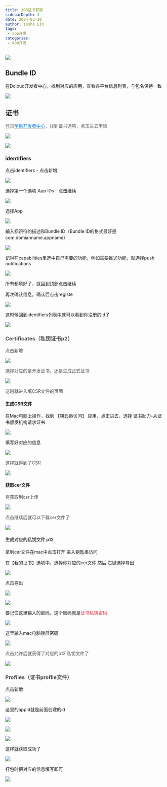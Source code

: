 ```yaml
---
title: iOS证书获取
sidebarDepth: 3
date: 2024-03-10
author: Issho Lin
tags:
 - app开发
categories:
 - App开发
---
```


![](https://cdn.nlark.com/yuque/0/2025/png/613071/1739435580192-24259208-e45d-4098-ae2d-39b9bb000597.png)

## Bundle ID
在Dcloud开发者中心，找到对应的应用，查看各平台信息列表，与包名保持一致

![](https://cdn.nlark.com/yuque/0/2025/png/613071/1739436042630-d2efea42-7a20-465f-921d-eddea7b0a06d.png)

## 证书
<font style="color:rgb(102, 102, 102);">登录</font>[<font style="color:#117CEE;">苹果开发者中心</font>](https://developer.apple.com/cn/develop/)<font style="color:rgb(102, 102, 102);">，找到证书选项，点击进去申请</font>

![](https://cdn.nlark.com/yuque/0/2025/png/613071/1739495751975-9821ca93-0244-40d8-8c98-d36f459800a5.png)

![](https://cdn.nlark.com/yuque/0/2025/png/613071/1739436402294-da822eb7-b0c5-4057-8230-327e47ca1c3e.png)

### identifiers  
点击identifiers   - 点击新增



![](https://cdn.nlark.com/yuque/0/2025/png/613071/1739436542354-1d70af87-725b-48a4-964a-51bd116047be.png)



选择第一个选项 App IDs - 点击继续

![](https://cdn.nlark.com/yuque/0/2025/png/613071/1739436845588-1157a0d2-cb26-4a7b-9c45-0fd3ab56d88e.png)



选择App

![](https://cdn.nlark.com/yuque/0/2025/png/613071/1739436806057-ea234d0d-09f5-4324-a342-da54345ada90.png)



输入标识符的描述和Bundle ID（Bundle ID的格式最好是 com.domianname.appname）

![](https://cdn.nlark.com/yuque/0/2025/png/613071/1739437211575-4cbabae6-63bb-4850-84e2-d2c440a8a9fc.png)



记得在capabilities里选中自己需要的功能，例如需要推送功能，就选择push notifications

![](https://cdn.nlark.com/yuque/0/2025/png/613071/1739437255930-ebde6281-901d-4366-95b8-73d7fd140ea3.png)

所有都填好了，就回到顶部点击继续



再次确认信息，确认后点击registe

![](https://cdn.nlark.com/yuque/0/2025/png/613071/1739437574627-686714a9-60b3-4d64-9123-0b091ed97111.png)



这时候回到identifiers列表中就可以看到你注册的id了

![](https://cdn.nlark.com/yuque/0/2025/png/613071/1739437614207-ccf7a95c-86a2-46ea-8ce6-2772fc0d0494.png)



### <font style="color:rgb(79, 79, 79);">Certificates（私钥证书p2）</font>
<font style="color:rgb(77, 77, 77);">点击新增</font>

![](https://cdn.nlark.com/yuque/0/2025/png/613071/1739437845445-a2825b8d-c7a1-4980-86b7-6f6c009653b3.png)

<font style="color:rgb(77, 77, 77);">选择对应的是开发证书，还是生成正式证书</font>

![](https://cdn.nlark.com/yuque/0/2025/png/613071/1739437898968-45a7c195-31d1-4709-b411-bda51311e3b5.png)

<font style="color:rgb(77, 77, 77);">这时就进入填CSR文件的页面</font>

#### 生成CSR文件
在Mac电脑上操作，找到 【钥匙串访问】 应用，点击进去，选择 证书助力-从证书颁发机构请求证书

![](https://cdn.nlark.com/yuque/0/2025/png/613071/1739438091247-67530044-3ea9-4c66-93da-d84fd7181cc8.png)

填写好对应的信息

![](https://cdn.nlark.com/yuque/0/2025/png/613071/1739438112055-45073f15-a810-4ab6-a545-5166383e7aa9.png)

<font style="color:rgb(77, 77, 77);">这样就得到了CSR</font>

![](https://cdn.nlark.com/yuque/0/2025/png/613071/1739438204665-eddbae00-601e-4af3-98bb-6f531eebc527.png)



#### 获取cer文件
<font style="color:rgb(77, 77, 77);">将获取到csr上传</font>

![](https://cdn.nlark.com/yuque/0/2025/png/613071/1739438244721-1f8344e3-fc53-4cef-bc16-1003a68ce5b4.png)

<font style="color:rgb(77, 77, 77);">点击继续后就可以下载cer文件了</font>

![](https://cdn.nlark.com/yuque/0/2025/png/613071/1739438320402-08b75b15-1806-4c69-8337-be56a58fb8a0.png)

#### <font style="color:rgb(77, 77, 77);">生成对应的私钥文件 p12</font>
拿到cer文件在mac中点击打开 进入钥匙串访问

在【我的证书】选项中，选择你对应的cer文件 然后 右键选择导出

![](https://cdn.nlark.com/yuque/0/2025/png/613071/1739438432994-060691ce-6513-476c-ba5f-642976b3c892.png)

点击导出

![](https://cdn.nlark.com/yuque/0/2025/png/613071/1739438453799-ad4204ec-178f-4722-9c7b-0f232355bb6a.png)

![](https://cdn.nlark.com/yuque/0/2025/png/613071/1739438500012-8f8b5a19-4a1a-442a-879d-eaf331099e5f.png)

要记住这里输入的密码，这个密码就是<font style="color:#DF2A3F;">证书私钥密码</font> 

![](https://cdn.nlark.com/yuque/0/2025/png/613071/1739438547332-e575b396-2938-40cc-8286-f5d44f5f5792.png)

这里输入mac电脑锁屏密码 

![](https://cdn.nlark.com/yuque/0/2025/png/613071/1739438577833-e104f81b-3cfd-4f9d-8ee2-e8b3246614f4.png)

<font style="color:rgb(77, 77, 77);">点击允许后就获得了对应的p12 私钥文件了</font>

![](https://cdn.nlark.com/yuque/0/2025/png/613071/1739438611422-84630107-1af8-4413-979d-f2d80c574321.png)

### **<font style="color:rgb(77, 77, 77);">Profiles（证书profile文件）</font>**
点击新增

![](https://cdn.nlark.com/yuque/0/2025/png/613071/1739438657612-6449be85-9e93-44cb-b8bf-0e70f30e653a.png)

这里的appid就是前面创建的id

![](https://cdn.nlark.com/yuque/0/2025/png/613071/1739438695207-623af767-5aa3-4dff-a765-13d2e70b6527.png)

![](https://cdn.nlark.com/yuque/0/2025/png/613071/1739438730290-f0e20950-0c52-4c7f-9398-67a9d0cdc68f.png)

![](https://cdn.nlark.com/yuque/0/2025/png/613071/1739438751701-cf064946-e122-4d43-b0b9-e2dd87ea5603.png)

这样就获取成功了

![](https://cdn.nlark.com/yuque/0/2025/png/613071/1739438802330-f120ae20-d57e-4e9f-b117-1de2a1e00e9a.png)



打包时把对应的信息填写即可

![](https://cdn.nlark.com/yuque/0/2025/png/613071/1739439069787-fe52ce17-3dc9-4a60-9c63-aac1a0812e3b.png)


